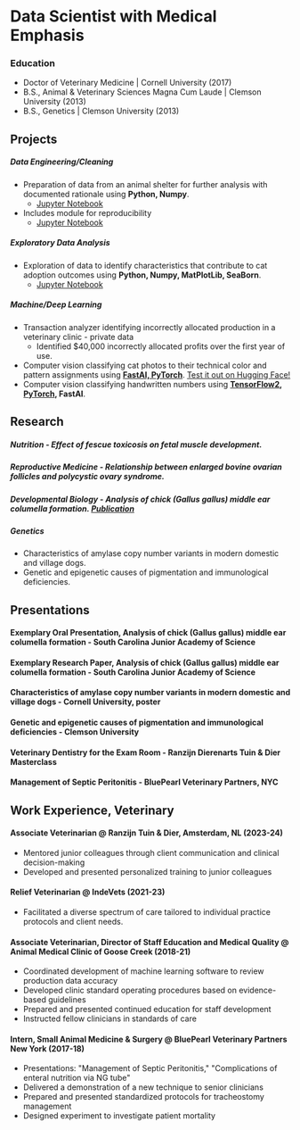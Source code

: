 # Data Scientist with Medical Emphasis

### Education
- Doctor of Veterinary Medicine | Cornell University (2017)
- B.S., Animal & Veterinary Sciences Magna Cum Laude | Clemson University (2013)
- B.S., Genetics | Clemson University (2013)

## Projects
##### Data Engineering/Cleaning
  - Preparation of data from an animal shelter for further analysis with documented rationale using **Python, Numpy**.
    + [Jupyter Notebook](https://github.com/KathrynMercer/Austin-Animal-Center-Data/blob/main/Data%20Cleaning.ipynb)
  - Includes module for reproducibility
    + [Jupyter Notebook](https://github.com/KathrynMercer/Austin-Animal-Center-Data/blob/main/Data%20Cleaning%20Module.ipynb)

##### Exploratory Data Analysis
  - Exploration of data to identify characteristics that contribute to cat adoption outcomes using **Python, Numpy, MatPlotLib, SeaBorn**.
    + [Jupyter Notebook](https://github.com/KathrynMercer/Austin-Animal-Center-Data/blob/main/Shelter%20Cat%20Outcome%20Influencers.ipynb)
 
##### Machine/Deep Learning
  - Transaction analyzer identifying incorrectly allocated production in a veterinary clinic - private data
    + Identified $40,000 incorrectly allocated profits over the first year of use.
  - Computer vision classifying cat photos to their technical color and pattern assignments using **[FastAI, PyTorch](https://github.com/KathrynMercer/Cat-Coat-Classifier)**. [Test it out on Hugging Face!](https://huggingface.co/spaces/KathrynMercer/CatPatternClassifier)
  - Computer vision classifying handwritten numbers using **[TensorFlow2](https://github.com/KathrynMercer/MNIST/blob/main/MNIST-TensorFlow2.ipynb), [PyTorch](https://github.com/KathrynMercer/MNIST/blob/main/MNIST-PyTorch.ipynb), FastAI**.
    
## Research
##### Nutrition - Effect of fescue toxicosis on fetal muscle development.
##### Reproductive Medicine - Relationship between enlarged bovine ovarian follicles and polycystic ovary syndrome.
##### Developmental Biology - Analysis of chick (Gallus gallus) middle ear columella formation. [Publication](https://bmcdevbiol.biomedcentral.com/articles/10.1186/1471-213X-10-16) 
##### Genetics
  + Characteristics of amylase copy number variants in modern domestic and village dogs.
  + Genetic and epigenetic causes of pigmentation and immunological deficiencies.

## Presentations
#### Exemplary Oral Presentation, Analysis of chick (Gallus gallus) middle ear columella formation - South Carolina Junior Academy of Science
#### Exemplary Research Paper, Analysis of chick (Gallus gallus) middle ear columella formation - South Carolina Junior Academy of Science
#### Characteristics of amylase copy number variants in modern domestic and village dogs - Cornell University, poster
#### Genetic and epigenetic causes of pigmentation and immunological deficiencies - Clemson University
#### Veterinary Dentistry for the Exam Room - Ranzijn Dierenarts Tuin & Dier Masterclass
#### Management of Septic Peritonitis - BluePearl Veterinary Partners, NYC

## Work Experience, Veterinary
#### Associate Veterinarian @ Ranzijn Tuin & Dier, Amsterdam, NL (2023-24)
- Mentored junior colleagues through client communication and clinical decision-making
- Developed and presented personalized training to junior colleagues

#### Relief Veterinarian @ IndeVets (2021-23)
- Facilitated a diverse spectrum of care tailored to individual practice protocols and client needs.

#### Associate Veterinarian, Director of Staff Education and Medical Quality @ Animal Medical Clinic of Goose Creek (2018-21)
- Coordinated development of machine learning software to review production data accuracy
- Developed clinic standard operating procedures based on evidence-based guidelines
- Prepared and presented continued education for staff development
- Instructed fellow clinicians in standards of care

#### Intern, Small Animal Medicine & Surgery @ BluePearl Veterinary Partners New York (2017-18)
- Presentations: "Management of Septic Peritonitis," "Complications of enteral nutrition via NG tube"
- Delivered a demonstration of a new technique to senior clinicians
- Prepared and presented standardized protocols for tracheostomy management
- Designed experiment to investigate patient mortality
